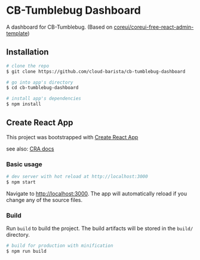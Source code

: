 # CB-Tumblebug Dashboard

A dashboard for CB-Tumblebug.
(Based on [coreui/coreui-free-react-admin-template](https://github.com/coreui/coreui-free-react-admin-template))



## Installation

``` bash
# clone the repo
$ git clone https://github.com/cloud-barista/cb-tumblebug-dashboard

# go into app's directory
$ cd cb-tumblebug-dashboard

# install app's dependencies
$ npm install
```


## Create React App
This project was bootstrapped with [Create React App](https://github.com/facebook/create-react-app)

see also:
[CRA docs](https://create-react-app.dev/docs/getting-started)

### Basic usage

``` bash
# dev server with hot reload at http://localhost:3000
$ npm start
```

Navigate to [http://localhost:3000](http://localhost:3000). The app will automatically reload if you change any of the source files.

### Build

Run `build` to build the project. The build artifacts will be stored in the `build/` directory.

```bash
# build for production with minification
$ npm run build
```
